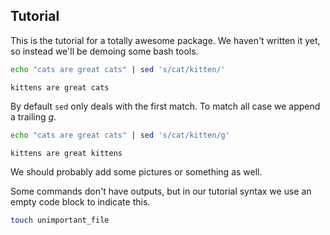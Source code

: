 Tutorial
--------

This is the tutorial for a totally awesome package. We haven't written
it yet, so instead we'll be demoing some bash tools.

```bash
echo "cats are great cats" | sed 's/cat/kitten/'
```

```
kittens are great cats
```

By default `sed` only deals with the first match. To match all case we
append a trailing *g*.

```bash
echo "cats are great cats" | sed 's/cat/kitten/g'
```

```
kittens are great kittens
```

We should probably add some pictures or something as well.

Some commands don't have outputs, but in our tutorial syntax we use an
empty code block to indicate this.

```bash
touch unimportant_file
```
```
```
